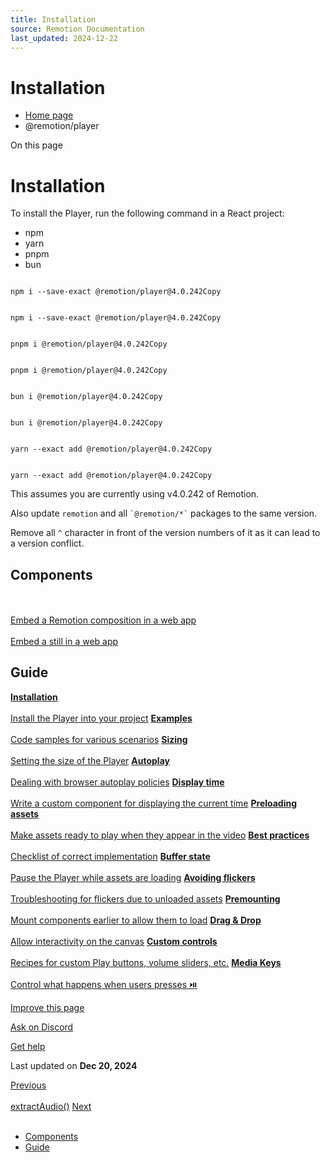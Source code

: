```yaml
---
title: Installation
source: Remotion Documentation
last_updated: 2024-12-22
---
```


# Installation

- [Home page](/)
- @remotion/player

On this page

# Installation

To install the Player, run the following command in a React project:

- npm
- yarn
- pnpm
- bun

```

npm i --save-exact @remotion/player@4.0.242Copy
```

```

npm i --save-exact @remotion/player@4.0.242Copy
```

```

pnpm i @remotion/player@4.0.242Copy
```

```

pnpm i @remotion/player@4.0.242Copy
```

```

bun i @remotion/player@4.0.242Copy
```

```

bun i @remotion/player@4.0.242Copy
```

```

yarn --exact add @remotion/player@4.0.242Copy
```

```

yarn --exact add @remotion/player@4.0.242Copy
```

This assumes you are currently using v4.0.242 of Remotion.

Also update `remotion` and all `` `@remotion/*` `` packages to the same version.

Remove all `^` character in front of the version numbers of it as it can lead to a version conflict.

## Components [​](\#components "Direct link to Components")

[**<Player>** \
\
Embed a Remotion composition in a web app](/docs/player/player) [**<Thumbnail>** \
\
Embed a still in a web app](/docs/player/thumbnail)

## Guide [​](\#guide "Direct link to Guide")

[**Installation** \
\
Install the Player into your project](/docs/player/installation) [**Examples** \
\
Code samples for various scenarios](/docs/player/examples) [**Sizing** \
\
Setting the size of the Player](/docs/player/scaling) [**Autoplay** \
\
Dealing with browser autoplay policies](/docs/player/autoplay) [**Display time** \
\
Write a custom component for displaying the current time](/docs/player/current-time) [**Preloading assets** \
\
Make assets ready to play when they appear in the video](/docs/player/preloading) [**Best practices** \
\
Checklist of correct implementation](/docs/player/best-practices) [**Buffer state** \
\
Pause the Player while assets are loading](/docs/player/buffer-state) [**Avoiding flickers** \
\
Troubleshooting for flickers due to unloaded assets](/docs/troubleshooting/player-flicker) [**Premounting** \
\
Mount components earlier to allow them to load](/docs/player/premounting) [**Drag & Drop** \
\
Allow interactivity on the canvas](/docs/player/drag-and-drop) [**Custom controls** \
\
Recipes for custom Play buttons, volume sliders, etc.](/docs/player/custom-controls) [**Media Keys** \
\
Control what happens when users presses ⏯️](/docs/player/media-keys)

[Improve this page](https://github.com/remotion-dev/remotion/edit/main/packages/docs/docs/player/installation.mdx)

[Ask on Discord](https://remotion.dev/discord)

[Get help](/docs/get-help)

Last updated on **Dec 20, 2024**

[Previous\
\
extractAudio()](/docs/renderer/extract-audio) [Next\
\
<Player>](/docs/player/player)

- [Components](#components)
- [Guide](#guide)
